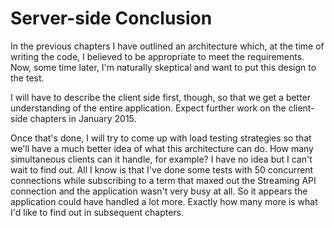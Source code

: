 # Server-side Conclusion

In the previous chapters I have outlined an architecture which, at the time of writing the code, I believed to be appropriate to meet the requirements. Now, some time later, I'm naturally skeptical and want to put this design to the test.

I will have to describe the client side first, though, so that we get a better understanding of the entire application. Expect further work on the client-side chapters in January 2015.

Once that's done, I will try to come up with load testing strategies so that we'll have a much better idea of what this architecture can do. How many simultaneous clients can it handle, for example? I have no idea but I can't wait to find out. All I know is that I've done some tests with 50 concurrent connections while subscribing to a term that maxed out the Streaming API connection and the application wasn't very busy at all. So it appears the application could have handled a lot more. Exactly how many more is what I'd like to find out in subsequent chapters.

